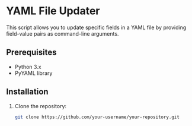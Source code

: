 # YAML File Updater

This script allows you to update specific fields in a YAML file by providing field-value pairs as command-line arguments.

## Prerequisites

- Python 3.x
- PyYAML library

## Installation

1. Clone the repository:

   ```bash
   git clone https://github.com/your-username/your-repository.git
